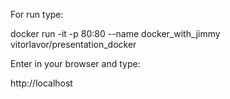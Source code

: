 For run type:

docker run -it -p 80:80 --name docker_with_jimmy vitorlavor/presentation_docker

Enter in your browser and type:

http://localhost
